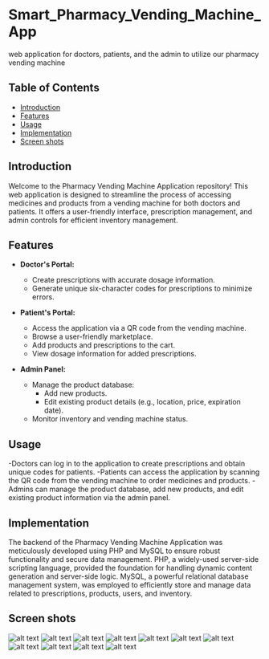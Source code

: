 # Smart_Pharmacy_Vending_Machine_App
web application for doctors, patients, and the admin to utilize our pharmacy vending machine

## Table of Contents

- [Introduction](#introduction)
- [Features](#features)
- [Usage](#usage)
- [Implementation](#Implementation)
- [Screen shots](#screen-shots)

## Introduction

Welcome to the Pharmacy Vending Machine Application repository! This web application is designed to streamline the process of accessing medicines and products from a vending machine for both doctors and patients. It offers a user-friendly interface, prescription management, and admin controls for efficient inventory management.

## Features

- **Doctor's Portal:**
  - Create prescriptions with accurate dosage information.
  - Generate unique six-character codes for prescriptions to minimize errors.

- **Patient's Portal:**
  - Access the application via a QR code from the vending machine.
  - Browse a user-friendly marketplace.
  - Add products and prescriptions to the cart.
  - View dosage information for added prescriptions.

- **Admin Panel:**
  - Manage the product database:
    - Add new products.
    - Edit existing product details (e.g., location, price, expiration date).
  - Monitor inventory and vending machine status.


 ## Usage
 -Doctors can log in to the application to create prescriptions and obtain unique codes for patients.
 -Patients can access the application by scanning the QR code from the vending machine to order medicines and products.
 -Admins can manage the product database, add new products, and edit existing product information via the admin panel.

 ## Implementation
The backend of the Pharmacy Vending Machine Application was meticulously developed using PHP and MySQL to ensure robust functionality and secure data management. PHP, a widely-used server-side scripting language, provided the foundation for handling dynamic content generation and server-side logic. MySQL, a powerful relational database management system, was employed to efficiently store and manage data related to prescriptions, products, users, and inventory.

 ## Screen shots
![alt text](assets/screenshots/signup.jpg)
![alt text](assets/screenshots/doctor_home.jpg )
![alt text](assets/screenshots/prescription.jpg)
![alt text](assets/screenshots/prescription_code.jpg)
![alt text](assets/screenshots/market.jpg)
![alt text](assets/screenshots/cart.jpg)
![alt text](assets/screenshots/add_prescription_code.jpg)
![alt text](assets/screenshots/dosage.jpg)
![alt text](assets/screenshots/admin_main.jpg)
![alt text](assets/screenshots/edit_product.jpg)
![alt text](assets/screenshots/add_product.jpg)

